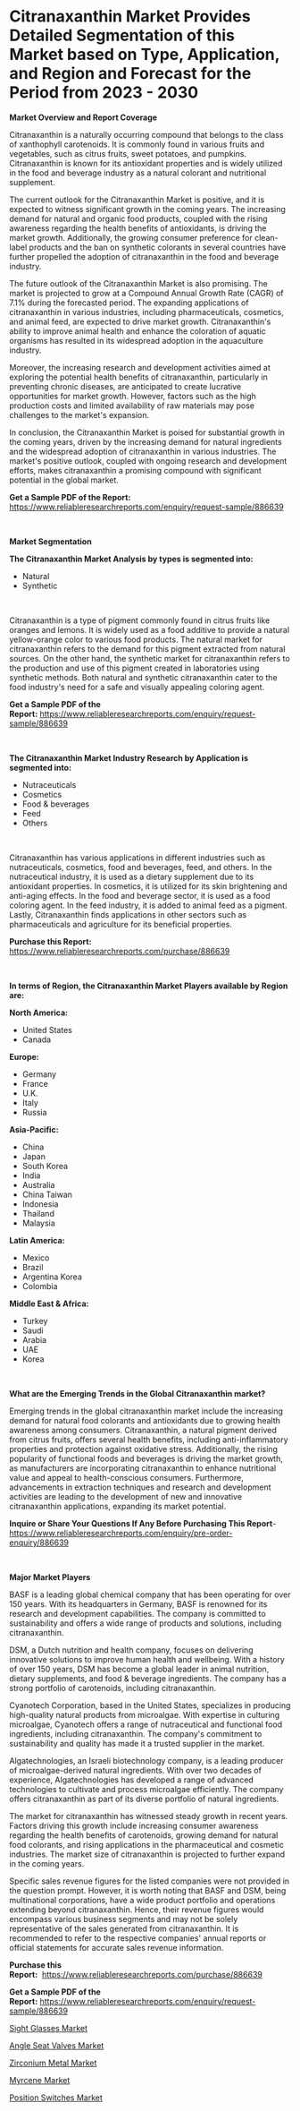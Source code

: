 <p><h1>Citranaxanthin Market Provides Detailed Segmentation of this Market based on Type, Application, and Region and Forecast for the Period from 2023 - 2030</h1></p><p><strong>Market Overview and Report Coverage</strong></p>
<p><p>Citranaxanthin is a naturally occurring compound that belongs to the class of xanthophyll carotenoids. It is commonly found in various fruits and vegetables, such as citrus fruits, sweet potatoes, and pumpkins. Citranaxanthin is known for its antioxidant properties and is widely utilized in the food and beverage industry as a natural colorant and nutritional supplement.</p><p>The current outlook for the Citranaxanthin Market is positive, and it is expected to witness significant growth in the coming years. The increasing demand for natural and organic food products, coupled with the rising awareness regarding the health benefits of antioxidants, is driving the market growth. Additionally, the growing consumer preference for clean-label products and the ban on synthetic colorants in several countries have further propelled the adoption of citranaxanthin in the food and beverage industry.</p><p>The future outlook of the Citranaxanthin Market is also promising. The market is projected to grow at a Compound Annual Growth Rate (CAGR) of 7.1% during the forecasted period. The expanding applications of citranaxanthin in various industries, including pharmaceuticals, cosmetics, and animal feed, are expected to drive market growth. Citranaxanthin's ability to improve animal health and enhance the coloration of aquatic organisms has resulted in its widespread adoption in the aquaculture industry.</p><p>Moreover, the increasing research and development activities aimed at exploring the potential health benefits of citranaxanthin, particularly in preventing chronic diseases, are anticipated to create lucrative opportunities for market growth. However, factors such as the high production costs and limited availability of raw materials may pose challenges to the market's expansion.</p><p>In conclusion, the Citranaxanthin Market is poised for substantial growth in the coming years, driven by the increasing demand for natural ingredients and the widespread adoption of citranaxanthin in various industries. The market's positive outlook, coupled with ongoing research and development efforts, makes citranaxanthin a promising compound with significant potential in the global market.</p></p>
<p><strong>Get a Sample PDF of the Report:</strong> <a href="https://www.reliableresearchreports.com/enquiry/request-sample/886639">https://www.reliableresearchreports.com/enquiry/request-sample/886639</a></p>
<p>&nbsp;</p>
<p><strong>Market Segmentation</strong></p>
<p><strong>The Citranaxanthin Market Analysis by types is segmented into:</strong></p>
<p><ul><li>Natural</li><li>Synthetic</li></ul></p>
<p>&nbsp;</p>
<p><p>Citranaxanthin is a type of pigment commonly found in citrus fruits like oranges and lemons. It is widely used as a food additive to provide a natural yellow-orange color to various food products. The natural market for citranaxanthin refers to the demand for this pigment extracted from natural sources. On the other hand, the synthetic market for citranaxanthin refers to the production and use of this pigment created in laboratories using synthetic methods. Both natural and synthetic citranaxanthin cater to the food industry's need for a safe and visually appealing coloring agent.</p></p>
<p><strong>Get a Sample PDF of the Report:</strong>&nbsp;<a href="https://www.reliableresearchreports.com/enquiry/request-sample/886639">https://www.reliableresearchreports.com/enquiry/request-sample/886639</a></p>
<p>&nbsp;</p>
<p><strong>The Citranaxanthin Market Industry Research by Application is segmented into:</strong></p>
<p><ul><li>Nutraceuticals</li><li>Cosmetics</li><li>Food & beverages</li><li>Feed</li><li>Others</li></ul></p>
<p>&nbsp;</p>
<p><p>Citranaxanthin has various applications in different industries such as nutraceuticals, cosmetics, food and beverages, feed, and others. In the nutraceutical industry, it is used as a dietary supplement due to its antioxidant properties. In cosmetics, it is utilized for its skin brightening and anti-aging effects. In the food and beverage sector, it is used as a food coloring agent. In the feed industry, it is added to animal feed as a pigment. Lastly, Citranaxanthin finds applications in other sectors such as pharmaceuticals and agriculture for its beneficial properties.</p></p>
<p><strong>Purchase this Report:</strong>&nbsp; <a href="https://www.reliableresearchreports.com/purchase/886639">https://www.reliableresearchreports.com/purchase/886639</a></p>
<p>&nbsp;</p>
<p><strong>In terms of Region, the Citranaxanthin Market Players available by Region are:</strong></p>
<p>
    <p> <strong> North America: </strong>
        <ul>
            <li>United States</li>
            <li>Canada</li>
        </ul>
        </p> 
    <p> <strong> Europe: </strong>
        <ul>
            <li>Germany</li>
            <li>France</li>
            <li>U.K.</li>
            <li>Italy</li>
            <li>Russia</li>
        </ul>
        </p> 
    <p> <strong> Asia-Pacific: </strong>
        <ul>
            <li>China</li>
            <li>Japan</li>
            <li>South Korea</li>
            <li>India</li>
            <li>Australia</li>
            <li>China Taiwan</li>
            <li>Indonesia</li>
            <li>Thailand</li>
            <li>Malaysia</li>
        </ul>
        </p> 
    <p> <strong> Latin America: </strong>
        <ul>
            <li>Mexico</li>
            <li>Brazil</li>
            <li>Argentina Korea</li>
            <li>Colombia</li>
        </ul>
        </p> 
    <p> <strong> Middle East & Africa: </strong>
        <ul>
            <li>Turkey</li>
            <li>Saudi</li>
            <li>Arabia</li>
            <li>UAE</li>
            <li>Korea</li>
        </ul>
    </p>
    </p>
<p>&nbsp;</p>
<p><strong>What are the Emerging Trends in the Global Citranaxanthin market?</strong></p>
<p><p>Emerging trends in the global citranaxanthin market include the increasing demand for natural food colorants and antioxidants due to growing health awareness among consumers. Citranaxanthin, a natural pigment derived from citrus fruits, offers several health benefits, including anti-inflammatory properties and protection against oxidative stress. Additionally, the rising popularity of functional foods and beverages is driving the market growth, as manufacturers are incorporating citranaxanthin to enhance nutritional value and appeal to health-conscious consumers. Furthermore, advancements in extraction techniques and research and development activities are leading to the development of new and innovative citranaxanthin applications, expanding its market potential.</p></p>
<p><strong>Inquire or Share Your Questions If Any Before Purchasing This Report</strong>- <a href="https://www.reliableresearchreports.com/enquiry/pre-order-enquiry/886639">https://www.reliableresearchreports.com/enquiry/pre-order-enquiry/886639</a></p>
<p>&nbsp;</p>
<p><strong>Major Market Players</strong></p>
<p><p>BASF is a leading global chemical company that has been operating for over 150 years. With its headquarters in Germany, BASF is renowned for its research and development capabilities. The company is committed to sustainability and offers a wide range of products and solutions, including citranaxanthin.</p><p>DSM, a Dutch nutrition and health company, focuses on delivering innovative solutions to improve human health and wellbeing. With a history of over 150 years, DSM has become a global leader in animal nutrition, dietary supplements, and food & beverage ingredients. The company has a strong portfolio of carotenoids, including citranaxanthin.</p><p>Cyanotech Corporation, based in the United States, specializes in producing high-quality natural products from microalgae. With expertise in culturing microalgae, Cyanotech offers a range of nutraceutical and functional food ingredients, including citranaxanthin. The company's commitment to sustainability and quality has made it a trusted supplier in the market.</p><p>Algatechnologies, an Israeli biotechnology company, is a leading producer of microalgae-derived natural ingredients. With over two decades of experience, Algatechnologies has developed a range of advanced technologies to cultivate and process microalgae efficiently. The company offers citranaxanthin as part of its diverse portfolio of natural ingredients.</p><p>The market for citranaxanthin has witnessed steady growth in recent years. Factors driving this growth include increasing consumer awareness regarding the health benefits of carotenoids, growing demand for natural food colorants, and rising applications in the pharmaceutical and cosmetic industries. The market size of citranaxanthin is projected to further expand in the coming years.</p><p>Specific sales revenue figures for the listed companies were not provided in the question prompt. However, it is worth noting that BASF and DSM, being multinational corporations, have a wide product portfolio and operations extending beyond citranaxanthin. Hence, their revenue figures would encompass various business segments and may not be solely representative of the sales generated from citranaxanthin. It is recommended to refer to the respective companies' annual reports or official statements for accurate sales revenue information.</p></p>
<p><strong>Purchase this Report:</strong>&nbsp;&nbsp;<a href="https://www.reliableresearchreports.com/purchase/886639">https://www.reliableresearchreports.com/purchase/886639</a></p>
<p></p>
<p><strong>Get a Sample PDF of the Report:</strong>&nbsp;<a href="https://www.reliableresearchreports.com/enquiry/request-sample/886639">https://www.reliableresearchreports.com/enquiry/request-sample/886639</a></p>
<p><p><a href="https://medium.com/@fire.honor.safe/sight-glasses-market-outlook-industry-overview-and-forecast-2023-to-2030-872f1eea956d">Sight Glasses Market</a></p><p><a href="https://medium.com/@bank.build.unity/angle-seat-valves-market-comprehensive-assessment-by-type-application-and-geography-e5ee479904fb">Angle Seat Valves Market</a></p><p><a href="https://github.com/lbird53714/Market-Research-Report-List-1/blob/main/zirconium-metal-market.md">Zirconium Metal Market</a></p><p><a href="https://github.com/pizolina/Market-Research-Report-List-1/blob/main/myrcene-market.md">Myrcene Market</a></p><p><a href="https://medium.com/@claudekunze/position-switches-market-insights-into-market-cagr-market-trends-and-growth-strategies-4412315be79a">Position Switches Market</a></p></p>